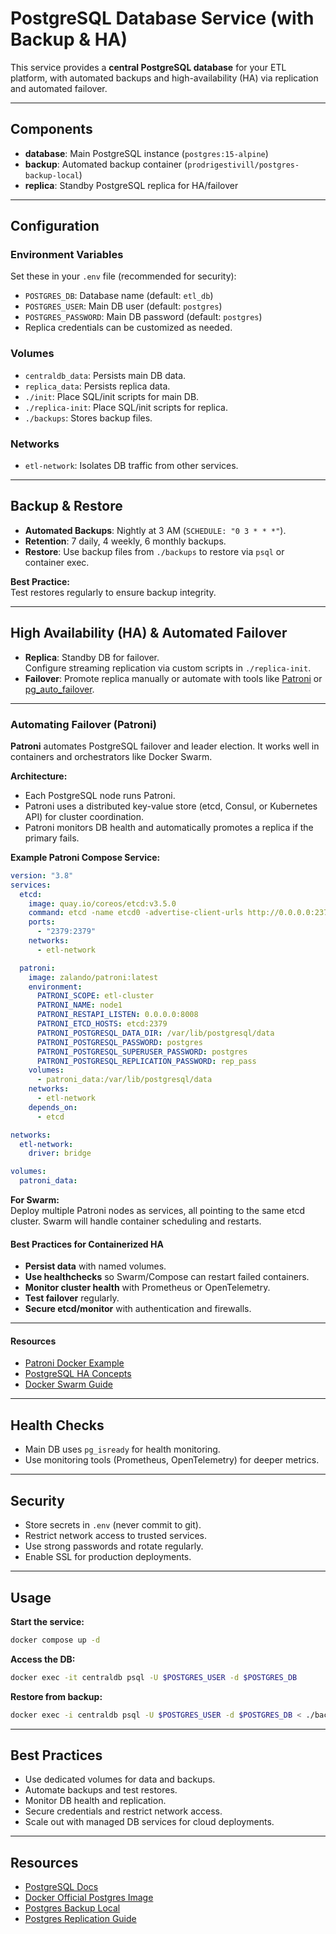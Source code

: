 # PostgreSQL Database Service (with Backup & HA)

This service provides a **central PostgreSQL database** for your ETL platform, with automated backups and high-availability (HA) via replication and automated failover.

---

## Components

- **database**: Main PostgreSQL instance (`postgres:15-alpine`)
- **backup**: Automated backup container (`prodrigestivill/postgres-backup-local`)
- **replica**: Standby PostgreSQL replica for HA/failover

---

## Configuration

### Environment Variables

Set these in your `.env` file (recommended for security):

- `POSTGRES_DB`: Database name (default: `etl_db`)
- `POSTGRES_USER`: Main DB user (default: `postgres`)
- `POSTGRES_PASSWORD`: Main DB password (default: `postgres`)
- Replica credentials can be customized as needed.

### Volumes

- `centraldb_data`: Persists main DB data.
- `replica_data`: Persists replica data.
- `./init`: Place SQL/init scripts for main DB.
- `./replica-init`: Place SQL/init scripts for replica.
- `./backups`: Stores backup files.

### Networks

- `etl-network`: Isolates DB traffic from other services.

---

## Backup & Restore

- **Automated Backups**: Nightly at 3 AM (`SCHEDULE: "0 3 * * *"`).
- **Retention**: 7 daily, 4 weekly, 6 monthly backups.
- **Restore**: Use backup files from `./backups` to restore via `psql` or container exec.

**Best Practice:**  
Test restores regularly to ensure backup integrity.

---

## High Availability (HA) & Automated Failover

- **Replica**: Standby DB for failover.  
  Configure streaming replication via custom scripts in `./replica-init`.
- **Failover**: Promote replica manually or automate with tools like [Patroni](https://patroni.readthedocs.io/en/latest/) or [pg_auto_failover](https://github.com/citusdata/pg_auto_failover).

---

### Automating Failover (Patroni)

**Patroni** automates PostgreSQL failover and leader election. It works well in containers and orchestrators like Docker Swarm.

**Architecture:**

- Each PostgreSQL node runs Patroni.
- Patroni uses a distributed key-value store (etcd, Consul, or Kubernetes API) for cluster coordination.
- Patroni monitors DB health and automatically promotes a replica if the primary fails.

**Example Patroni Compose Service:**

```yaml
version: "3.8"
services:
  etcd:
    image: quay.io/coreos/etcd:v3.5.0
    command: etcd -name etcd0 -advertise-client-urls http://0.0.0.0:2379 -listen-client-urls http://0.0.0.0:2379
    ports:
      - "2379:2379"
    networks:
      - etl-network

  patroni:
    image: zalando/patroni:latest
    environment:
      PATRONI_SCOPE: etl-cluster
      PATRONI_NAME: node1
      PATRONI_RESTAPI_LISTEN: 0.0.0.0:8008
      PATRONI_ETCD_HOSTS: etcd:2379
      PATRONI_POSTGRESQL_DATA_DIR: /var/lib/postgresql/data
      PATRONI_POSTGRESQL_PASSWORD: postgres
      PATRONI_POSTGRESQL_SUPERUSER_PASSWORD: postgres
      PATRONI_POSTGRESQL_REPLICATION_PASSWORD: rep_pass
    volumes:
      - patroni_data:/var/lib/postgresql/data
    networks:
      - etl-network
    depends_on:
      - etcd

networks:
  etl-network:
    driver: bridge

volumes:
  patroni_data:
```

**For Swarm:**  
Deploy multiple Patroni nodes as services, all pointing to the same etcd cluster. Swarm will handle container scheduling and restarts.

#### Best Practices for Containerized HA

- **Persist data** with named volumes.
- **Use healthchecks** so Swarm/Compose can restart failed containers.
- **Monitor cluster health** with Prometheus or OpenTelemetry.
- **Test failover** regularly.
- **Secure etcd/monitor** with authentication and firewalls.

---

#### Resources

- [Patroni Docker Example](https://github.com/zalando/patroni/tree/master/docker)
- [PostgreSQL HA Concepts](https://www.postgresql.org/docs/current/warm-standby.html)
- [Docker Swarm Guide](https://docs.docker.com/engine/swarm/)

---

## Health Checks

- Main DB uses `pg_isready` for health monitoring.
- Use monitoring tools (Prometheus, OpenTelemetry) for deeper metrics.

---

## Security

- Store secrets in `.env` (never commit to git).
- Restrict network access to trusted services.
- Use strong passwords and rotate regularly.
- Enable SSL for production deployments.

---

## Usage

**Start the service:**

```sh
docker compose up -d
```

**Access the DB:**

```sh
docker exec -it centraldb psql -U $POSTGRES_USER -d $POSTGRES_DB
```

**Restore from backup:**

```sh
docker exec -i centraldb psql -U $POSTGRES_USER -d $POSTGRES_DB < ./backups/your_backup.sql
```

---

## Best Practices

- Use dedicated volumes for data and backups.
- Automate backups and test restores.
- Monitor DB health and replication.
- Secure credentials and restrict network access.
- Scale out with managed DB services for cloud deployments.

---

## Resources

- [PostgreSQL Docs](https://www.postgresql.org/docs/)
- [Docker Official Postgres Image](https://hub.docker.com/_/postgres)
- [Postgres Backup Local](https://github.com/prodrigestivill/docker-postgres-backup-local)
- [Postgres Replication Guide](https://www.postgresql.org/docs/current/warm-standby.html)
